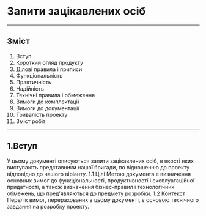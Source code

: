 # Запити зацікавлених осіб
***
## Зміст

1. Вступ
2. Короткий огляд продукту
3. Ділові правила і приписи
4. Функціональність
5. Практичність
6. Надійність
7. Технічні правила і обмеження
8. Вимоги до комплектації
9. Вимоги до документації
10. Тривалість проекту
11. Зміст робіт
***
## 1.Вступ
У цьому документі описуються запити зацікавлених осіб, в якості яких виступають представники нашої бригади, по відношенню до 
проекту відповідно до нашого віріанту.
1.1  Цілі
Метою документа є визначення основних вимог до функціональності, продуктивності і експлуатаційної придатності, а також визначення бізнес-правил і технологічних обмежень, що пред'являються до предмету розробки.
1.2 Контекст
Перелік вимог, перерахованих в цьому документі, є основою технічного завдання на розробку проекту.

